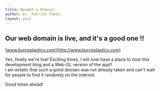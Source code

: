 ```yaml
---
title: Bought a Domain! 
author: Dr. Patrick Tabet
layout: post
---
```

## Our web domain is live, and it's a good one !!

[www.burnsplastics.com](http://www.burnsplastics.com) 

Yes, finally we're live! Exciting times, I will now have a place to host this development blog and a Web-GL version of the app!!  
I am extatic that such a good domain was not already taken and can't wait for people to find it randomly on the internet.

Good times ahead!
